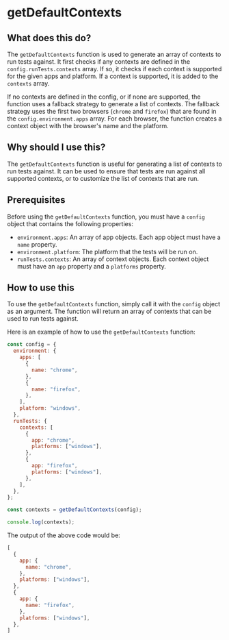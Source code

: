 
  
   # **getDefaultContexts**

## What does this do?

The `getDefaultContexts` function is used to generate an array of contexts to run tests against. It first checks if any contexts are defined in the `config.runTests.contexts` array. If so, it checks if each context is supported for the given apps and platform. If a context is supported, it is added to the `contexts` array.

If no contexts are defined in the config, or if none are supported, the function uses a fallback strategy to generate a list of contexts. The fallback strategy uses the first two browsers (`chrome` and `firefox`) that are found in the `config.environment.apps` array. For each browser, the function creates a context object with the browser's name and the platform.

## Why should I use this?

The `getDefaultContexts` function is useful for generating a list of contexts to run tests against. It can be used to ensure that tests are run against all supported contexts, or to customize the list of contexts that are run.

## Prerequisites

Before using the `getDefaultContexts` function, you must have a `config` object that contains the following properties:

* `environment.apps`: An array of app objects. Each app object must have a `name` property.
* `environment.platform`: The platform that the tests will be run on.
* `runTests.contexts`: An array of context objects. Each context object must have an `app` property and a `platforms` property.

## How to use this

To use the `getDefaultContexts` function, simply call it with the `config` object as an argument. The function will return an array of contexts that can be used to run tests against.

Here is an example of how to use the `getDefaultContexts` function:

```javascript
const config = {
  environment: {
    apps: [
      {
        name: "chrome",
      },
      {
        name: "firefox",
      },
    ],
    platform: "windows",
  },
  runTests: {
    contexts: [
      {
        app: "chrome",
        platforms: ["windows"],
      },
      {
        app: "firefox",
        platforms: ["windows"],
      },
    ],
  },
};

const contexts = getDefaultContexts(config);

console.log(contexts);
```

The output of the above code would be:

```javascript
[
  {
    app: {
      name: "chrome",
    },
    platforms: ["windows"],
  },
  {
    app: {
      name: "firefox",
    },
    platforms: ["windows"],
  },
]
```
  
  